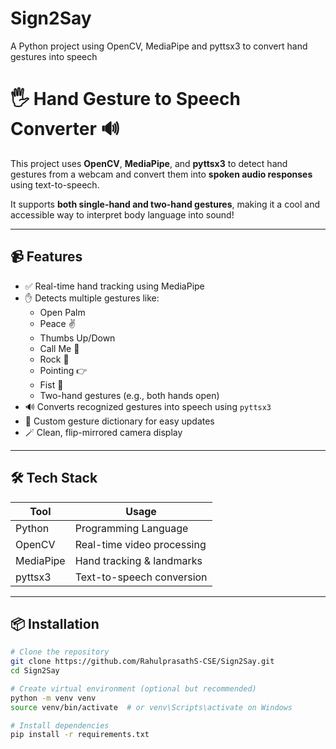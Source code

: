 # Sign2Say
A Python project using OpenCV, MediaPipe and pyttsx3 to convert hand gestures into speech

# 🖐️ Hand Gesture to Speech Converter 🔊

This project uses **OpenCV**, **MediaPipe**, and **pyttsx3** to detect hand gestures from a webcam and convert them into **spoken audio responses** using text-to-speech.

It supports **both single-hand and two-hand gestures**, making it a cool and accessible way to interpret body language into sound!

---

## 📹 Features

- ✅ Real-time hand tracking using MediaPipe
- ✋ Detects multiple gestures like:
  - Open Palm
  - Peace ✌️
  - Thumbs Up/Down
  - Call Me 🤙
  - Rock 🤘
  - Pointing 👉
  - Fist 👊
  - Two-hand gestures (e.g., both hands open)
- 🔊 Converts recognized gestures into speech using `pyttsx3`
- 🧠 Custom gesture dictionary for easy updates
- 🪄 Clean, flip-mirrored camera display

---

## 🛠️ Tech Stack

| Tool      | Usage                        |
|-----------|------------------------------|
| Python    | Programming Language         |
| OpenCV    | Real-time video processing   |
| MediaPipe | Hand tracking & landmarks    |
| pyttsx3   | Text-to-speech conversion    |

---

## 📦 Installation

```bash
# Clone the repository
git clone https://github.com/RahulprasathS-CSE/Sign2Say.git
cd Sign2Say

# Create virtual environment (optional but recommended)
python -m venv venv
source venv/bin/activate  # or venv\Scripts\activate on Windows

# Install dependencies
pip install -r requirements.txt
